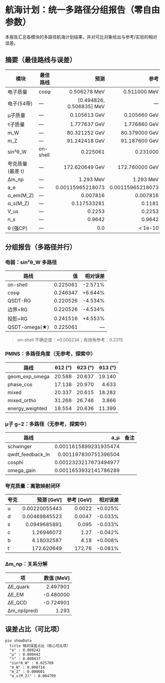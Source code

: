 # 航海计划：统一多路径分组报告（零自由参数）

本报告汇总各模块的多路径航海计划结果，并对可比对象给出与参考/实验的相对误差。

## 摘要（最佳路线与误差）

| 模块 | 最佳路线 | 预测 | 参考 | 相对误差 |
| --- | --- | ---: | ---: | ---: |
| 电子质量 | cosφ | 0.506278 MeV | 0.511000 MeV | -0.924% |
| 电子(54带) | — | [0.494826, 0.506835] MeV | — |
| μ子质量 | — | 0.105613 GeV | 0.105660 GeV | -0.044% |
| τ子质量 | — | 1.777637 GeV | 1.776860 GeV | +0.044% |
| m_W | — | 80.321252 GeV | 80.379000 GeV | -0.072% |
| m_Z | — | 91.242418 GeV | 91.187600 GeV | +0.060% |
| sin²θ_W | on-shell | 0.225061 | 0.231000 | -2.571% |
| 夸克质量(最差 t) | — | 172.620649 GeV | 172.760000 GeV | -0.081% |
| Δm_np | — | 1.293 MeV | 1.293 MeV | +0.000% |
| a_e | — | 0.00115965218073 | 0.00115965218073 | +0.000% |
| α_em(M_Z) | — | 0.007816 | 0.007816 | +0.000% |
| α_s(M_Z) | — | 0.117533281 | 0.1181 | -0.480% |
| V_us | — | 0.2253 | 0.2253 | +0.000% |
| n_s | — | 0.9642 | 0.9642 | +0.000% |
| θ (强CP) | — | 0.0 | < 1e-10 | — |

## 分组报告（多路径并行）

### 电弱：sin²θ_W 多路径
| 路线 | 值 | 相对误差 |
| --- | ---: | ---: |
| on-shell | 0.225061 | -2.571% |
| cosφ | 0.246347 | +6.644% |
| QSDT-RG | 0.220526 | -4.534% |
| 边界+RG | 0.220526 | -4.534% |
| 投影+RG | 0.241516 | +4.553% |
| QSDT-omega(★) | 0.225061 | — |

> on-shell 不确定度：±0.000234；有效角参考：0.2315

### PMNS：多路径角度（无参考，探索中）
| 路线 | θ12 (°) | θ23 (°) | θ13 (°) |
| --- | ---: | ---: | ---: |
| geom_exp_omega | 20.588 | 20.637 | 19.140 |
| phase_cos | 17.138 | 20.970 | 4.633 |
| mixed | 20.337 | 20.615 | 18.282 |
| mixed_ortho | 31.268 | 26.746 | 3.866 |
| energy_weighted | 18.554 | 20.636 | 11.399 |

### μ子 g−2：多路径（无参考，探索中）
| 路线 | a_μ | 备注 |
| --- | ---: | --- |
| schwinger | 0.0011615899231935474 |  |
| qwdt_feedback_ln | 0.001197830751396504 |  |
| cosphi | 0.0012323217673494977 |  |
| omega_gain | 0.0011653932141786289 |  |

### 夸克质量：离散映射闭环
| 夸克 | 预测 [GeV] | 参考 [GeV] | 相对误差 |
| --- | ---: | ---: | ---: |
| u | 0.00220055443 | 0.0022 | +0.025% |
| d | 0.00469845523 | 0.0047 | -0.033% |
| s | 0.0949685891 | 0.095 | -0.033% |
| c | 1.26946072 | 1.27 | -0.042% |
| b | 4.18032587 | 4.18 | +0.008% |
| t | 172.620649 | 172.76 | -0.081% |

### Δm_np：关系分解
| 项 | 数值 [MeV] |
| --- | ---: |
| ΔE_quark | 2.497901 |
| ΔE_EM | -0.480000 |
| ΔE_QCD | -0.724901 |
| Δm_np(pred) | 1.293 |

## 误差占比（可比项）

```mermaid
pie showData
  title 相对误差占比（核心可比项）
  "e" : 0.009242
  "μ" : 0.000442
  "τ" : 0.000437
  "sin²θ_W" : 0.025709
  "m_W" : 0.000718
  "m_Z" : 0.000601
  "α_s(M_Z)" : 0.004799
```
